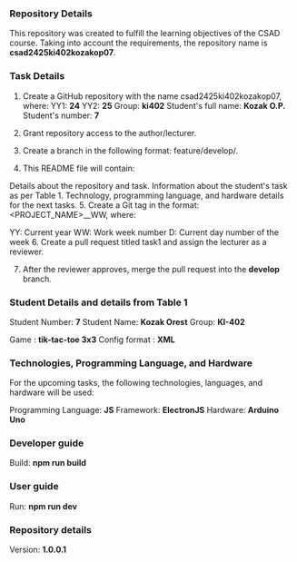### Repository Details
This repository was created to fulfill the learning objectives of the CSAD course. Taking into account the requirements, the repository name is **csad2425ki402kozakop07**.

### Task Details
1. Create a GitHub repository with the name csad2425ki402kozakop07, where:
YY1: **24**
YY2: **25**
Group: **ki402**
Student's full name: **Kozak O.P.**
Student's number: **7**
2. Grant repository access to the author/lecturer.

3. Create a branch in the following format: feature/develop/<task number>.

4. This README file will contain:

Details about the repository and task.
Information about the student's task as per Table 1.
Technology, programming language, and hardware details for the next tasks.
5. Create a Git tag in the format: <PROJECT_NAME>_<VERSION>_WW<YYWWD>, where:

YY: Current year
WW: Work week number
D: Current day number of the week
6. Create a pull request titled task1 and assign the lecturer as a reviewer.

7. After the reviewer approves, merge the pull request into the **develop** branch.

### Student Details and details from Table 1
Student Number: **7**
Student Name: **Kozak Orest**
Group: **KI-402**

Game : **tik-tac-toe 3x3**
Config format : **XML**

### Technologies, Programming Language, and Hardware
For the upcoming tasks, the following technologies, languages, and hardware will be used:

Programming Language: **JS**
Framework: **ElectronJS**
Hardware: **Arduino Uno**

### Developer guide
Build: **npm run build**

### User guide
Run: **npm run dev**

### Repository details
Version: **1.0.0.1**